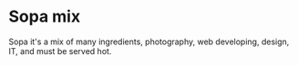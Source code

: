 # Sopa mix

Sopa it's a mix of many ingredients, photography, web developing, design, IT, and must be served hot.
